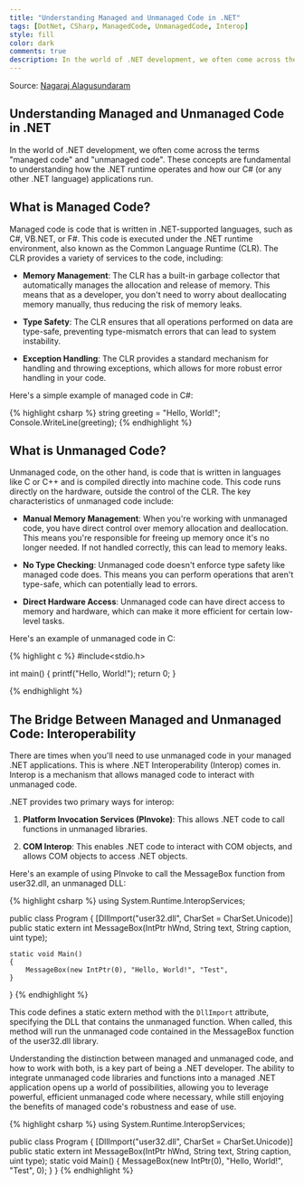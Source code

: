 ```yaml
---
title: "Understanding Managed and Unmanaged Code in .NET"
tags: [DotNet, CSharp, ManagedCode, UnmanagedCode, Interop]
style: fill
color: dark
comments: true
description: In the world of .NET development, we often come across the terms "managed code" and "unmanaged code".
---
```

Source: [Nagaraj Alagusundaram](https://www.nagaraj.com.au)

## Understanding Managed and Unmanaged Code in .NET

In the world of .NET development, we often come across the terms "managed code" and "unmanaged code". These concepts are fundamental to understanding how the .NET runtime operates and how our C# (or any other .NET language) applications run.

## What is Managed Code?

Managed code is code that is written in .NET-supported languages, such as C#, VB.NET, or F#. This code is executed under the .NET runtime environment, also known as the Common Language Runtime (CLR). The CLR provides a variety of services to the code, including:

- **Memory Management**: The CLR has a built-in garbage collector that automatically manages the allocation and release of memory. This means that as a developer, you don't need to worry about deallocating memory manually, thus reducing the risk of memory leaks.

- **Type Safety**: The CLR ensures that all operations performed on data are type-safe, preventing type-mismatch errors that can lead to system instability.

- **Exception Handling**: The CLR provides a standard mechanism for handling and throwing exceptions, which allows for more robust error handling in your code.

Here's a simple example of managed code in C#:

{% highlight csharp %}
string greeting = "Hello, World!";
Console.WriteLine(greeting);
{% endhighlight %}

## What is Unmanaged Code?

Unmanaged code, on the other hand, is code that is written in languages like C or C++ and is compiled directly into machine code. This code runs directly on the hardware, outside the control of the CLR. The key characteristics of unmanaged code include:

- **Manual Memory Management**: When you're working with unmanaged code, you have direct control over memory allocation and deallocation. This means you're responsible for freeing up memory once it's no longer needed. If not handled correctly, this can lead to memory leaks.

- **No Type Checking**: Unmanaged code doesn't enforce type safety like managed code does. This means you can perform operations that aren't type-safe, which can potentially lead to errors.

- **Direct Hardware Access**: Unmanaged code can have direct access to memory and hardware, which can make it more efficient for certain low-level tasks.

Here's an example of unmanaged code in C:

{% highlight c %}
#include<stdio.h>

int main() {
   printf("Hello, World!");
   return 0;
}

{% endhighlight %}

## The Bridge Between Managed and Unmanaged Code: Interoperability

There are times when you'll need to use unmanaged code in your managed .NET applications. This is where .NET Interoperability (Interop) comes in. Interop is a mechanism that allows managed code to interact with unmanaged code.

.NET provides two primary ways for interop:

1. **Platform Invocation Services (PInvoke)**: This allows .NET code to call functions in unmanaged libraries.

2. **COM Interop**: This enables .NET code to interact with COM objects, and allows COM objects to access .NET objects.

Here's an example of using PInvoke to call the MessageBox function from user32.dll, an unmanaged DLL:

{% highlight csharp %}
using System.Runtime.InteropServices;

public class Program
{
    [DllImport("user32.dll", CharSet = CharSet.Unicode)]
    public static extern int MessageBox(IntPtr hWnd, String text, String caption, uint type);

    static void Main()
    {
        MessageBox(new IntPtr(0), "Hello, World!", "Test", 
    }
}
{% endhighlight %}

This code defines a static extern method with the `DllImport` attribute, specifying the DLL that contains the unmanaged function. When called, this method will run the unmanaged code contained in the MessageBox function of the user32.dll library.

Understanding the distinction between managed and unmanaged code, and how to work with both, is a key part of being a .NET developer. The ability to integrate unmanaged code libraries and functions into a managed .NET application opens up a world of possibilities, allowing you to leverage powerful, efficient unmanaged code where necessary, while still enjoying the benefits of managed code's robustness and ease of use.

{% highlight csharp %}
using System.Runtime.InteropServices;

public class Program
{
    [DllImport("user32.dll", CharSet = CharSet.Unicode)]
    public static extern int MessageBox(IntPtr hWnd, String text, String caption, uint type);
    static void Main()
    {
        MessageBox(new IntPtr(0), "Hello, World!", "Test", 0);
    }
}
{% endhighlight %}
